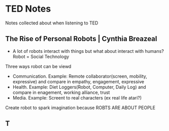 # TED Notes
Notes collected about when listening to TED

## The Rise of Personal Robots | Cynthia Breazeal
* A lot of robots interact with things but what about interact with humans?
Robot = Social Technology

Three ways robot can be viewd
* Communication. Example: Remote collaborator(screen, mobility, expressive) and compare in empathy, engagement, expressive
* Health. Example: Diet Loggers(Robot, Computer, Daily Log) and compare in enagement, working alliance, trust
* Media. Example: Screent to real characters (ex real life atari?)

Create robot to spark imagination because ROBTS ARE ABOUT PEOPLE

## T
